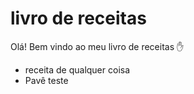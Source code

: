 # livro de receitas

Olá! Bem vindo ao meu livro de receitas :hand:

- receita de qualquer coisa
- Pavê teste
